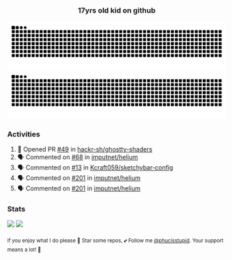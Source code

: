 <h3 align="center">17yrs old kid on github</h3>

![GitHub Contribution Grid Snake (Dark)](https://raw.githubusercontent.com/phucisstupid/phucisstupid/output/catppuccin-mocha.svg#gh-dark-mode-only)
![GitHub Contribution Grid Snake (Light)](https://raw.githubusercontent.com/phucisstupid/phucisstupid/output/github-contribution-grid-snake.svg#gh-light-mode-only)

### Activities

<!--START_SECTION:activity-->
1. 💪 Opened PR [#49](https://github.com/hackr-sh/ghostty-shaders/pull/49) in [hackr-sh/ghostty-shaders](https://github.com/hackr-sh/ghostty-shaders)
2. 🗣 Commented on [#68](https://github.com/imputnet/helium/pull/68#issuecomment-3381523847) in [imputnet/helium](https://github.com/imputnet/helium)
3. 🗣 Commented on [#13](https://github.com/Kcraft059/sketchybar-config/issues/13#issuecomment-3379594398) in [Kcraft059/sketchybar-config](https://github.com/Kcraft059/sketchybar-config)
4. 🗣 Commented on [#201](https://github.com/imputnet/helium/issues/201#issuecomment-3369912780) in [imputnet/helium](https://github.com/imputnet/helium)
5. 🗣 Commented on [#201](https://github.com/imputnet/helium/issues/201#issuecomment-3369027090) in [imputnet/helium](https://github.com/imputnet/helium)
<!--END_SECTION:activity-->

### Stats

<div>
  <img width=400 src="https://github-readme-stats.vercel.app/api?username=phucisstupid&show_icons=true&theme=catppuccin_mocha"/>
  <img width=400 src="https://github-readme-stats.vercel.app/api/top-langs?username=phucisstupid&layout=compact&theme=catppuccin_mocha&card_width=395"/>
</div>

<sub>If you enjoy what I do please 🌟 Star some repos, 💕 Follow me [@phucisstupid](https://github.com/phucisstupid). Your support means a lot! 🥰

